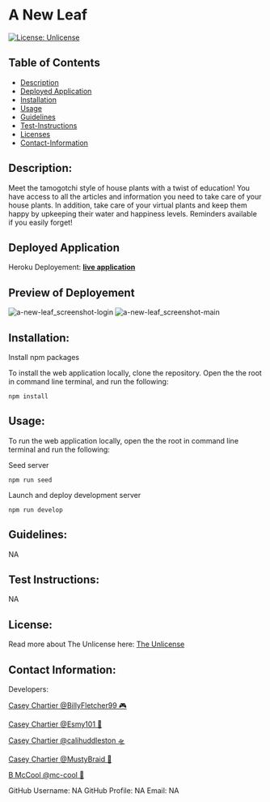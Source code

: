 # A New Leaf

[![License: Unlicense](https://img.shields.io/badge/license-Unlicense-blue.svg)](http://unlicense.org/)

## Table of Contents

- [Description](#description)
- [Deployed Application](#deployedapplication)
- [Installation](#install)
- [Usage](#usage)
- [Guidelines](#guidelines)
- [Test-Instructions](#test)
- [Licenses](#license)
- [Contact-Information](#email)

## Description:

Meet the tamogotchi style of house plants with a twist of education! You have access to all the articles and information you need to take care of your house plants. In addition, take care of your virtual plants and keep them happy by upkeeping their water and happiness levels. Reminders available if you easily forget!

## Deployed Application
Heroku Deployement: **[ live application ](https://a-newer-leaf.herokuapp.com/)**

## Preview of Deployement
![a-new-leaf_screenshot-login](https://user-images.githubusercontent.com/101916187/200141082-4f289c60-5b6e-46db-a3e2-9470e7fc0de5.png)
![a-new-leaf_screenshot-main](https://user-images.githubusercontent.com/101916187/200141083-77a047b8-2131-4e3e-bb90-bba5bee0c658.png)


## Installation:

Install npm packages

To install the web application locally, clone the repository. Open the the root in command line terminal, and run the following:

`npm install`

## Usage:

To run the web application locally, open the the root in command line terminal and run the following:

Seed server 

`npm run seed`

Launch and deploy development server 

`npm run develop`


## Guidelines:

NA


## Test Instructions:

NA


## License:

Read more about The Unlicense here:
[The Unlicense](http://unlicense.org/)


## Contact Information:

Developers:

[ Casey Chartier @BillyFletcher99 🎮 ](https://github.com/BillyFletcher99)

[ Casey Chartier @Esmy101 🧚 ](https://github.com/Esmy101)

[ Casey Chartier @calihuddleston 🛸 ](https://github.com/calihuddleston)

[ Casey Chartier @MustyBraid 🤖 ](https://github.com/MustyBraid)

[ B McCool @mc-cool 🐉 ](https://github.com/m-ccool)



GitHub Username: NA
GitHub Profile: NA
Email: NA
